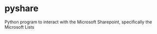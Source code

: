 # pyshare
Python program to interact with the Microsoft Sharepoint, specifically the Microsoft Lists
